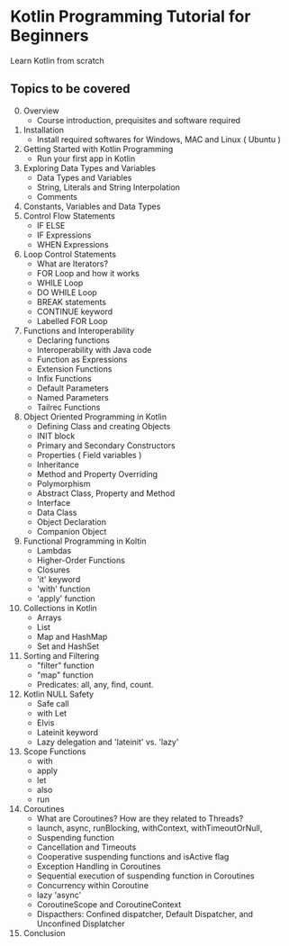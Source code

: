 # Kotlin Programming Tutorial for Beginners
Learn Kotlin from scratch

## Topics to be covered
0. Overview
    - Course introduction, prequisites and software required
1. Installation
    - Install required softwares for Windows, MAC and Linux ( Ubuntu )
2. Getting Started with Kotlin Programming
    - Run your first app in Kotlin
3. Exploring Data Types and Variables
    - Data Types and Variables
    - String, Literals and String Interpolation
    - Comments
4. Constants, Variables and Data Types
5. Control Flow Statements
    - IF ELSE
    - IF Expressions
    - WHEN Expressions
6. Loop Control Statements
    - What are Iterators?
    - FOR Loop and how it works
    - WHILE Loop
    - DO WHILE Loop
    - BREAK statements
    - CONTINUE keyword
    - Labelled FOR Loop
7. Functions and Interoperability
    - Declaring functions
    - Interoperability with Java code
    - Function as Expressions
    - Extension Functions
    - Infix Functions
    - Default Parameters
    - Named Parameters
    - Tailrec Functions
8. Object Oriented Programming in Kotlin
    - Defining Class and creating Objects
    - INIT block
    - Primary and Secondary Constructors
    - Properties ( Field variables )
    - Inheritance
    - Method and Property Overriding
    - Polymorphism
    - Abstract Class, Property and Method
    - Interface
    - Data Class
    - Object Declaration
    - Companion Object
9. Functional Programming in Koltin
    - Lambdas
    - Higher-Order Functions
    - Closures
    - 'it' keyword
    - 'with' function
    - 'apply' function
10. Collections in Kotlin
    - Arrays
    - List
    - Map and HashMap
    - Set and HashSet
11. Sorting and Filtering
    - "filter" function
    - "map" function
    - Predicates: all, any, find, count.
12. Kotlin NULL Safety
    - Safe call
    - with Let
    - Elvis
    - Lateinit keyword
    - Lazy delegation and 'lateinit' vs. 'lazy'
13. Scope Functions
    - with
    - apply
    - let
    - also
    - run
14. Coroutines
    - What are Coroutines? How are they related to Threads?
    - launch, async, runBlocking, withContext, withTimeoutOrNull,
    - Suspending function
    - Cancellation and Timeouts
    - Cooperative suspending functions and isActive flag
    - Exception Handling in Coroutines
    - Sequential execution of suspending function in Coroutines
    - Concurrency within Coroutine
    - lazy 'async'
    - CoroutineScope and CoroutineContext
    - Dispacthers: Confined dispatcher, Default Dispatcher, and Unconfined Displatcher
15. Conclusion 
